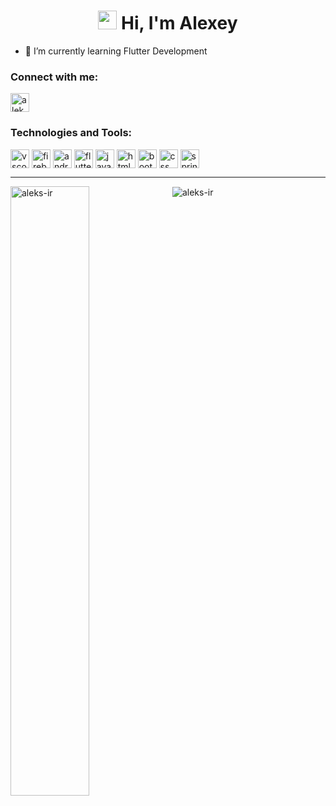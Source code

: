 <h1 align="center"><img src="https://user-images.githubusercontent.com/57506563/167877891-f119dadf-95f3-48c6-865a-6e3431e3f106.gif" width="30" /> Hi, I'm Alexey</h1>

- 🌱 I’m currently learning Flutter Development

<h3 align="left">Connect with me:</h3>
<p style="text-align:left">
<a href="https://www.linkedin.com/in/alexey-kokhovets" target="blank"><img align="center" src="https://velanovascular.com/wp-content/uploads/2020/06/LinkedIn.png" alt="aleks-ir" height="30" width="30" /></a>
</p>


<h3 align="left">Technologies and Tools:</h3>
<p style="text-align:left">
<a href="https://www.jetbrains.com/" target="blank"><img align="center" src="https://www.jetbrains.com/idea/img/idea-edu.svg" alt="vscode" height="30" width="30" /></a>
<a href="https://firebase.google.com/" target="blank"><img align="center" src="https://icon-library.com/images/65813-google-computer-icons-github-firebase-angularjs-messaging.png" alt="firebase" height="30" width="30" /></a>
<a href="https://developer.android.com/" target="blank"><img align="center" src="https://icon-library.com/images/android-icon-svg/android-icon-svg-23.jpg" alt="androidstudio" height="30" width="30" /></a>
<a href="https://flutter.dev/" target="blank"><img align="center" src="https://cdn.iconscout.com/icon/free/png-256/flutter-2038877-1720090.png" alt="flutter" height="30" width="30" /></a>
<a href="https://www.javascript.com/" target="blank"><img align="center" src="https://icon-library.com/images/javascript-icon-png/javascript-icon-png-7.jpg" alt="javascript" height="30" width="30" /></a>
<a href="https://www.w3schools.com/html/" target="blank"><img align="center" src="https://icons.iconarchive.com/icons/cornmanthe3rd/plex/256/Other-html-5-icon.png" alt="html5" height="30" width="30" /></a>
<a href="https://getbootstrap.com/" target="blank"><img align="center" src="https://www.digitalkure.com/wp-content/uploads/2019/01/bootstrap-1.png" alt="bootstrap" height="30" width="30" /></a>
<a href="https://www.w3schools.com/css/" target="blank"><img align="center" src="https://cdn.iconscout.com/icon/free/png-256/css-131-722685.png" alt="css" height="30" width="30" /></a>  
<a href="https://spring.io/" target="blank"><img align="center" src="https://spring-petclinic.github.io/images/logo-spring.png" alt="spring" height="30" width="30" /></a>
</p>
<hr></hr>

<p>
 <img align="left" src="https://github-readme-stats.vercel.app/api?username=aleks-ir&show_icons=true&bg_color=50,e96205,904e99&title_color=fff&text_color=fff&icon_color=f2f2f2&locale=en&count_private=true&hide=issues" alt="aleks-ir" width="50%" /></p>
 
 <p>&nbsp;<img align="center" src="https://github-readme-stats.vercel.app/api/top-langs?username=aleks-ir&show_icons=true&bg_color=50,e96205,904e99&title_color=fff&text_color=fff&icon_color=f2f2f2&locale=en&layout=compact&count-private=true" alt="aleks-ir" /></p>




<!--
**Aleks-ir/Aleks-ir** is a ✨ _special_ ✨ repository because its `README.md` (this file) appears on your GitHub profile.

Here are some ideas to get you started:

- 🔭 I’m currently working on ...
- 🌱 I’m currently learning ...
- 👯 I’m looking to collaborate on ...
- 🤔 I’m looking for help with ...
- 💬 Ask me about ...
- 📫 How to reach me: ...
- 😄 Pronouns: ...
- ⚡ Fun fact: ...
-->

